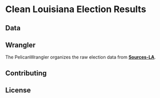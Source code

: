 # Clean Louisiana Election Results

## Data


## Wrangler
The PelicanWrangler organizes the raw election data from [**Sources-LA**](https://github.com/openelections/openelections-sources-la).

## Contributing


## License
